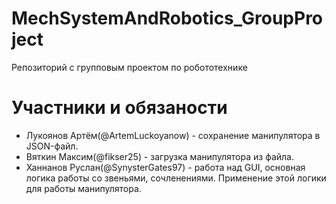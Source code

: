 # MechSystemAndRobotics_GroupProject

Репозиторий с групповым проектом по робототехнике

# Участники и обязаности

- Лукоянов Артём(@ArtemLuckoyanow) - сохранение манипулятора в JSON-файл.
- Вяткин Максим(@fikser25) - загрузка манипулятора из файла.
- Ханнанов Руслан(@SynysterGates97) - работа над GUI, основная логика работы со звеньями, сочленениями. Применение этой логики для работы манипулятора.
